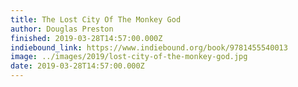```yaml
---
title: The Lost City Of The Monkey God
author: Douglas Preston
finished: 2019-03-28T14:57:00.000Z
indiebound_link: https://www.indiebound.org/book/9781455540013
image: ../images/2019/lost-city-of-the-monkey-god.jpg
date: 2019-03-28T14:57:00.000Z
---
```

